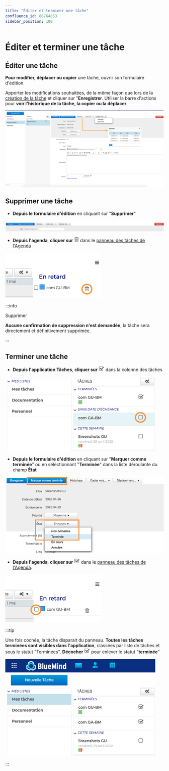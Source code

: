 ```yaml
---
title: "Éditer et terminer une tâche"
confluence_id: 86764853
sidebar_position: 100
---
```

# Éditer et terminer une tâche

## Éditer une tâche

**Pour modifier, déplacer ou copier** une tâche, ouvrir son formulaire d'édition. 

Apporter les modifications souhaitées, de la même façon que lors de la [création de la tâche](Ajouter_une_tache.md) et cliquer sur "**Enregistrer**.
Utiliser la barre d'actions pour **voir l'historique de la tâche, la copier ou la déplacer**.

![](../../attachments/86764853/86764865.png)

## Supprimer une tâche

- **Depuis le formulaire d'édition** en cliquant sur "**Supprimer**"

![](../../attachments/86764853/86764859.png)

- **Depuis l'agenda**, **cliquer sur** ![](../../attachments/86764853/86764861.png) dans le [panneau des tâches de l'Agenda](/Guide_de_l_utilisateur/Les_taches/Visualiser_une_tâche/)

![](../../attachments/86764853/86764858.png)


:::info

Supprimer

**Aucune confirmation de suppression n'est demandée**, la tâche sera directement et définitivement supprimée.

:::


## Terminer une tâche

- **Depuis l'application Tâches**, **cliquer sur** ![](../../attachments/86764853/86764862.png) dans la colonne des tâches

![](../../attachments/86764853/86764857.png)

- **Depuis le formulaire d'édition** en cliquant sur "**Marquer comme terminée**" ou en sélectionnant "**Terminée**" dans la liste déroulante du champ **État**

![](../../attachments/86764853/86764860.png)


- **Depuis l'agenda**, **cliquer sur** ![](../../attachments/86764853/86764862.png) dans le [panneau des tâches de l'Agenda](/Guide_de_l_utilisateur/Les_taches/Visualiser_une_tâche/).

![](../../attachments/86764853/86764855.png)


:::tip

Une fois cochée, la tâche disparait du panneau. 
**Toutes les tâches terminées sont visibles dans l'application**, classées par liste de tâches et sous le statut "Terminées". **Décocher** ![](../../attachments/86764853/86764862.png) pour enlever le statut "**terminée**"

![](../../attachments/86764853/86764856.png)

:::

